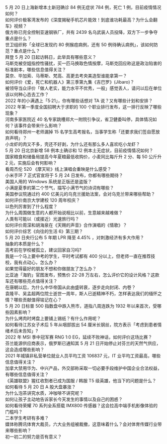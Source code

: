5 月 20 日上海新增本土新冠确诊 84 例无症状 784 例，死亡 1 例，目前疫情情况如何？  
如何评价极客湾发布的《深度揭秘手机芯片能效！到底谁功耗最高？为什么会翻车》视频？  
俄方称已完全控制亚速钢铁厂，共有 2439 名乌武装人员投降，双方下一步争夺重点是什么？  
世卫组织称「全球已发现约 80 例猴痘病例，还有 50 例待确认病例」，该如何防范？重点是什么？  
拜登 5 月 20 日起访韩日，此举具有哪些意义？  
马斯克被空姐指控性骚扰，买一匹马换取色情按摩，马斯克回应称这是政治陷害的标准剧本，哪些信息值得关注？  
莫奈、毕加索、马蒂斯、梵高、高更去考央美造型谁能拿第一？  
如何评价《爱，死亡和机器人》第三季第九集《吉巴罗》(Jibaro)？  
被领导当众评价「做人老实，能力水平不优秀，一般」感觉丢人，请问以后在单位该以何种心态去工作？  
2022 年的小满遇上「5·21」，你有哪些话想对 TA 说？又有哪些计划和安排？  
2022 年第一季度全国招聘大于求职的 100 个职业排行发布，这一排行反映了哪些现象？  
河南多家医院近 40 名专家跳槽郑大一附院引争议，省卫健委叫停，具体情况如何？该事件会带来什么影响？  
如何看待郑州一老师漏掉 15 名学生高考报名，当事学生称「还要求我们签自愿放弃声明」？  
小龙虾的肉又不多，壳还不好剥，为什么还有那么多人喜欢吃小龙虾？  
5 月 20 日北京新增 58 例本土确诊和 12 例本土无症状，目前疫情情况如何？  
国家粮食和储备局提高今年夏粮最低收购价，小麦同比每斤升 2 分、每 50 公斤升 2 元，实施后会有何影响？  
看周杰伦 520 《摩天轮》线上演唱会重映是什么感受？  
小米手环 7 正式官宣将于 5 月 24 日发布，你都有哪些期待？  
美国人用的 Windows 系统是正版还是盗版？  
小满是夏季的第二个节气，描写小满节气的诗词有哪些？  
美国参议院通过约 400 亿美元的乌克兰援助法案，会对乌克兰带来哪些帮助？  
如何评价南京大学建校 120 周年校庆？  
以色列厉害到了什么程度？  
为什么周围做生意的人都开始说相比以前，生意越来越难做？  
人类有可能以（或接近）光速旅行吗？  
如何评价周深和胡海泉在《天赐的声音》合作演唱的《情歌》？  
如何评价综艺《向往的生活 6》第三期？  
5 月 20 日央行公布 5 年期 LPR 降至 4.45% ，对刺激经济有多大作用？  
抽象的本质是什么？  
高考前在学校被孤立，建议回家自习吗?  
我是一个马上要中考的学生，平时考试都有 400 分以上，但老师一直在推荐技校，我有点动心，怎么办？  
如果觉得最好的朋友不想和你做朋友了怎么办？  
比亚迪「海豹」官图发布，预售价 22-28 万左右，怎么评价它的设计风格？这款车还有哪些亮点值得关注？  
在唐朝以后，为什么中华帝国从此由盛转衰，逐步走向封闭、内卷？  
袁隆平、吴孟超两位院士逝世一周年，斯人已逝精神不朽，怎样表达我们的缅怀之情？哪些贡献值得铭记在心？  
5 月 20 日标普 500 指数盘中跌入熊市，道指八周连跌为 1932 年以来首次，受哪些因素影响？  
为什么烤肉时烤盘上要铺上锡纸？有什么作用呢？  
如何看待江苏女子术后 5 年从咽部拔出 54 厘米长钢丝，院方表示「考虑到患者情绪术后未告知」?  
2022 年 MSI 季中冠军赛 RNG 1:0 EG，延续不败神话，如何评价这场比赛？  
芬兰能源供应商表示，俄罗斯已通知其 5 月 21 日开始停止对芬兰的天然气供应，这会造成哪些影响？  
2021 年城镇非私营单位就业人员平均工资 106837 元，IT 业平均工资最高，哪些信息值得关注？  
加拿大禁用华为、中兴产品，外交部称采取一切必要手段维护中国企业合法权益，有哪些信息值得关注？  
《英雄联盟》猩红收割者已成为国服 / 韩服 T5 级英雄，他当下的问题是什么？  
如何看待 5 月 20 日 A 股大盘暴涨？  
为什么泡茶讲究水质，冲咖啡不讲究呢？  
如何让孩子主动地告诉家长今天发生的事情以及自己的困惑？  
如何看待荣耀 70 系列全系搭载 IMX800 传感器？这会拉高中端手机影像体验的门槛吗？  
二本学生考研有多难？  
媒体称腾讯体育大裁员，六大业务组被裁撤，这意味着什么？会对体育传媒行业带来哪些影响？  
初一初二的努力是否有意义？  
